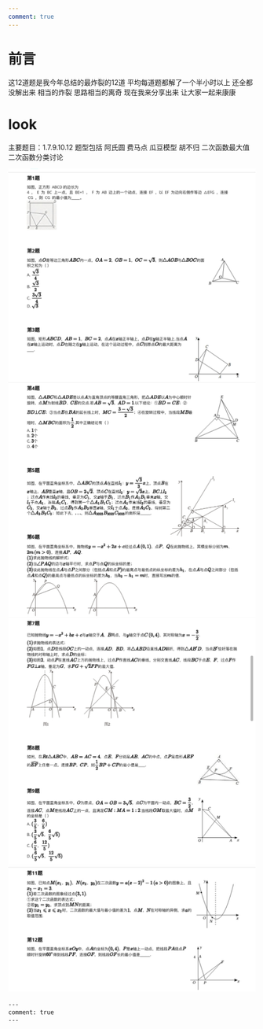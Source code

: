 ```yaml
---
comment: true
---
```


# 前言











这12道题是我今年总结的最炸裂的12道
平均每道题都解了一个半小时以上 还全都没解出来
相当的炸裂 思路相当的离奇
现在我来分享出来
让大家一起来康康
# look
主要题目：1.7.9.10.12
题型包括 阿氏圆 费马点 瓜豆模型 胡不归 二次函数最大值 二次函数分类讨论








![t1](assets/t1.jpg)
![t2](assets/t2.jpg)
![t3](assets/t3.jpg)
![t4](assets/t4.jpg)


```
---
comment: true
---
```

